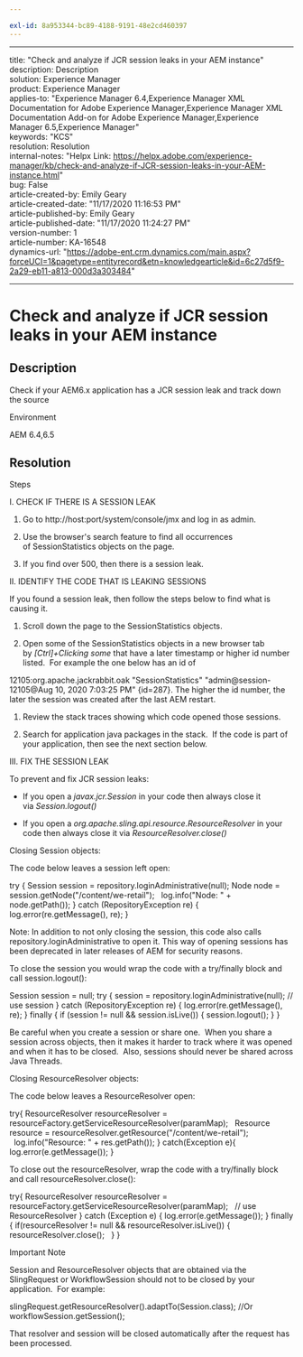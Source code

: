 ```yaml
---

exl-id: 8a953344-bc89-4188-9191-48e2cd460397
---
```

---

title: "Check and analyze if JCR session leaks in your AEM instance"  
description: Description  
solution: Experience Manager  
product: Experience Manager  
applies-to: "Experience Manager 6.4,Experience Manager XML Documentation for Adobe Experience Manager,Experience Manager XML Documentation Add-on for Adobe Experience Manager,Experience Manager 6.5,Experience Manager"  
keywords: "KCS"  
resolution: Resolution  
internal-notes: "Helpx Link: https://helpx.adobe.com/experience-manager/kb/check-and-analyze-if-JCR-session-leaks-in-your-AEM-instance.html"  
bug: False  
article-created-by: Emily Geary  
article-created-date: "11/17/2020 11:16:53 PM"  
article-published-by: Emily Geary  
article-published-date: "11/17/2020 11:24:27 PM"  
version-number: 1  
article-number: KA-16548  
dynamics-url: "https://adobe-ent.crm.dynamics.com/main.aspx?forceUCI=1&pagetype=entityrecord&etn=knowledgearticle&id=6c27d5f9-2a29-eb11-a813-000d3a303484"

---

# Check and analyze if JCR session leaks in your AEM instance

## Description

Check if your AEM6.x application has a JCR session leak and track down the source


Environment



AEM 6.4,6.5

## Resolution

Steps

I. CHECK IF THERE IS A SESSION LEAK



1.  Go to http://host:port/system/console/jmx and log in as admin.
 
2.  Use the browser's search feature to find all occurrences of SessionStatistics objects on the page.
 
3.  If you find over 500, then there is a session leak.




II. IDENTIFY THE CODE THAT IS LEAKING SESSIONS

If you found a session leak, then follow the steps below to find what is causing it.

1.  Scroll down the page to the SessionStatistics objects.
 
2.  Open some of the SessionStatistics objects in a new browser tab by *[Ctrl]+Clicking some* that have a later timestamp or higher id number listed.  For example the one below has an id of




12105:org.apache.jackrabbit.oak "SessionStatistics" "admin@session-12105@Aug 10, 2020 7:03:25 PM" {id=287}. The higher the id number, the later the session was created after the last AEM restart.

1.  Review the stack traces showing which code opened those sessions.
 
2.  Search for application java packages in the stack.  If the code is part of your application, then see the next section below.




III. FIX THE SESSION LEAK

To prevent and fix JCR session leaks:

*   If you open a *javax.jcr.Session* in your code then always close it via *Session.logout()*
 
*   If you open a *org.apache.sling.api.resource.ResourceResolver* in your code then always close it via *ResourceResolver.close()*




Closing Session objects:

The code below leaves a session left open:

try { Session session = repository.loginAdministrative(null); Node node = session.getNode("/content/we-retail");   log.info("Node: " + node.getPath()); } catch (RepositoryException re) { log.error(re.getMessage(), re); }


Note: In addition to not only closing the session, this code also calls repository.loginAdministrative to open it. This way of opening sessions has been deprecated in later releases of AEM for security reasons.



To close the session you would wrap the code with a try/finally block and call session.logout():

Session session = null; try { session = repository.loginAdministrative(null); // use session } catch (RepositoryException re) { log.error(re.getMessage(), re); } finally { if (session != null && session.isLive()) { session.logout(); } }

Be careful when you create a session or share one.  When you share a session across objects, then it makes it harder to track where it was opened and when it has to be closed.  Also, sessions should never be shared across Java Threads.

Closing ResourceResolver objects:

The code below leaves a ResourceResolver open:

try{ ResourceResolver resourceResolver = resourceFactory.getServiceResourceResolver(paramMap);   Resource resource = resourceResolver.getResource("/content/we-retail");   log.info("Resource: " + res.getPath()); } catch(Exception e){ log.error(e.getMessage()); }

To close out the resourceResolver, wrap the code with a try/finally block and call resourceResolver.close():

try{ ResourceResolver resourceResolver = resourceFactory.getServiceResourceResolver(paramMap);   // use ResourceResolver } catch (Exception e) { log.error(e.getMessage()); } finally { if(resourceResolver != null && resourceResolver.isLive()) { resourceResolver.close();   } }


Important Note



Session and ResourceResolver objects that are obtained via the SlingRequest or WorkflowSession should not to be closed by your application.  For example:

slingRequest.getResourceResolver().adaptTo(Session.class); //Or workflowSession.getSession();

That resolver and session will be closed automatically after the request has been processed.
